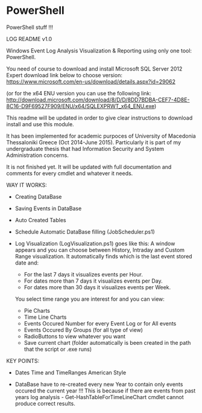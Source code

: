 # PowerShell
PowerShell stuff !!!

LOG README v1.0

Windows Event Log Analysis Visualization & Reporting using only one tool: PowerShell.

You need of course to download and install Microsoft SQL Server 2012 Expert 
download link below to choose version:
https://www.microsoft.com/en-us/download/details.aspx?id=29062

(or for the x64 ENU version you can use the following link:
http://download.microsoft.com/download/8/D/D/8DD7BDBA-CEF7-4D8E-8C16-D9F69527F909/ENU/x64/SQLEXPRWT_x64_ENU.exe)


This readme will be updated in order to give clear instructions to download install and use this module.

It has been implemented for academic purpoces of University of Macedonia Thessaloniki Greece (Oct 2014-June 2015). 
Particularly it is part of my undergraduate thesis that had Information Security and System Administration concerns.

It is not finished yet. It will be updated with full documentation and comments for every cmdlet and whatever it needs.


WAY IT WORKS:

- Creating DataBase

- Saving Events in DataBase

- Auto Created Tables

- Schedule Automatic DataBase filling (JobScheduler.ps1)

- Log Visualization (LogVisualization.ps1) goes like this:
  A window appears and you can choose between History, Intraday and Custom Range visualization. 
     It automatically finds which is the last event stored date and:
     - For the last 7 days it visualizes events per Hour.
     - For dates more than 7 days it visualizes events per Day.
     - For dates more than 30 days it visualizes events per Week.

  You select time range you are interest for and you can view:
  - Pie Charts
  - Time Line Charts
  - Events Occured Number for every Event Log or for All events
  - Events Occured By Groups (for all type of view)
  - RadioButtons to view whatever you want
  - Save current chart (folder automatically is been created in the path that the script or .exe runs)
  


KEY POINTS:

- Dates Time and TimeRanges American Style

- DataBase have to re-created every new Year to contain only events occured the current year !!! 
	This is because if there are events from past years log analysis - Get-HashTableForTimeLineChart cmdlet cannot produce correct results.


